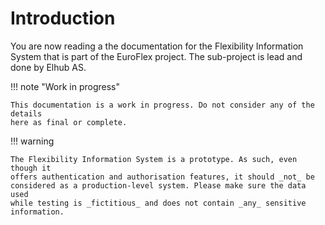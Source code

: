 # Introduction

You are now reading a the documentation for the Flexibility Information System
that is part of the EuroFlex project. The sub-project is lead and done by
Elhub AS.

!!! note "Work in progress"

    This documentation is a work in progress. Do not consider any of the details
    here as final or complete.

!!! warning

    The Flexibility Information System is a prototype. As such, even though it
    offers authentication and authorisation features, it should _not_ be
    considered as a production-level system. Please make sure the data used
    while testing is _fictitious_ and does not contain _any_ sensitive
    information.
